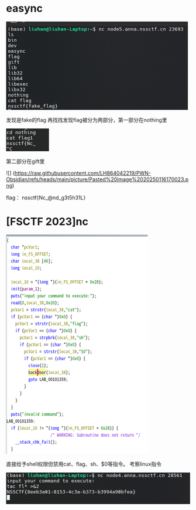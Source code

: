 # easync
![](https://raw.githubusercontent.com/LH864042219/PWN-Obsidian/refs/heads/main/picture/Pasted%20image%2020250116161939.png)

发现是fake的flag
再找找发现flag被分为两部分，第一部分在nothing里

![](https://raw.githubusercontent.com/LH864042219/PWN-Obsidian/refs/heads/main/picture/Pasted%20image%2020250116165946.png)

第二部分在gift里

![] (https://raw.githubusercontent.com/LH864042219/PWN-Obsidian/refs/heads/main/picture/Pasted%20image%2020250116170023.png)

flag： nssctf{Nc_@nd_g3t5h31L}

# [FSCTF 2023]nc
![](https://raw.githubusercontent.com/LH864042219/PWN-Obsidian/refs/heads/main/picture/Pasted%20image%2020250116162430.png)

直接给予shell权限但禁用cat、flag、sh、$0等指令。
考察linux指令

![](https://raw.githubusercontent.com/LH864042219/PWN-Obsidian/refs/heads/main/picture/Pasted%20image%2020250116162800.png)

